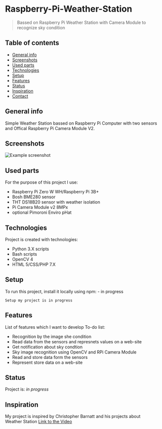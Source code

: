# Raspberry-Pi-Weather-Station
> Bassed on Raspberry Pi Weather Station with Camera Module to recognize sky condition

## Table of contents
* [General info](#general-info)
* [Screenshots](#screenshots)
* [Used parts](#used-parts)
* [Technologies](#technologies)
* [Setup](#setup)
* [Features](#features)
* [Status](#status)
* [Inspiration](#inspiration)
* [Contact](#contact)

## General info
Simple Weather Station bassed on Raspberry Pi Computer with two sensors and Offical Raspberry Pi Camera Module V2.

## Screenshots
![Example screenshot](./img/screenshot.png)

## Used parts
For the purpose of this project I use:
* Raspberry Pi Zero W WH/Raspberry Pi 3B+
* Bosh BME280 sensor
* THT DS18B20 sensor with weather isolation
* Pi Camera Module v2 8MPx
* optional Pimoroni Enviro pHat
	
## Technologies
Project is created with technologies:
* Python 3.X scripts
* Bash scripts
* OpenCV 4
* HTML 5/CSS/PHP 7.X
	
## Setup
To run this project, install it locally using npm: - in progress

```
Setup my project is in progress
```

## Features
List of features which I want to develop
To-do list:
* Recognition by the image she condition
* Read data from the sensors and represnets values on a web-site
* Get notification about sky condtion
* Sky image recognition using OpenCV and RPi Camera Module
* Read and store data form the sensors
* Represent store data on a web-site

## Status
Project is: _in progress_

## Inspiration
My project is inspired by Christopher Barnatt and his projects about Weather Station [Link to the Video](https://www.youtube.com/watch?v=ChQpD2gsC20)
